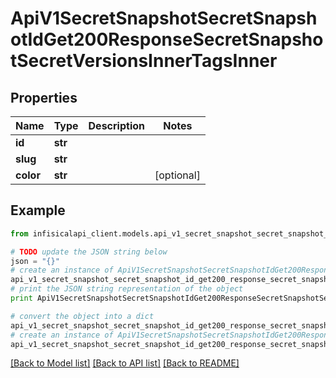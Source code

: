# ApiV1SecretSnapshotSecretSnapshotIdGet200ResponseSecretSnapshotSecretVersionsInnerTagsInner


## Properties
Name | Type | Description | Notes
------------ | ------------- | ------------- | -------------
**id** | **str** |  | 
**slug** | **str** |  | 
**color** | **str** |  | [optional] 

## Example

```python
from infisicalapi_client.models.api_v1_secret_snapshot_secret_snapshot_id_get200_response_secret_snapshot_secret_versions_inner_tags_inner import ApiV1SecretSnapshotSecretSnapshotIdGet200ResponseSecretSnapshotSecretVersionsInnerTagsInner

# TODO update the JSON string below
json = "{}"
# create an instance of ApiV1SecretSnapshotSecretSnapshotIdGet200ResponseSecretSnapshotSecretVersionsInnerTagsInner from a JSON string
api_v1_secret_snapshot_secret_snapshot_id_get200_response_secret_snapshot_secret_versions_inner_tags_inner_instance = ApiV1SecretSnapshotSecretSnapshotIdGet200ResponseSecretSnapshotSecretVersionsInnerTagsInner.from_json(json)
# print the JSON string representation of the object
print ApiV1SecretSnapshotSecretSnapshotIdGet200ResponseSecretSnapshotSecretVersionsInnerTagsInner.to_json()

# convert the object into a dict
api_v1_secret_snapshot_secret_snapshot_id_get200_response_secret_snapshot_secret_versions_inner_tags_inner_dict = api_v1_secret_snapshot_secret_snapshot_id_get200_response_secret_snapshot_secret_versions_inner_tags_inner_instance.to_dict()
# create an instance of ApiV1SecretSnapshotSecretSnapshotIdGet200ResponseSecretSnapshotSecretVersionsInnerTagsInner from a dict
api_v1_secret_snapshot_secret_snapshot_id_get200_response_secret_snapshot_secret_versions_inner_tags_inner_from_dict = ApiV1SecretSnapshotSecretSnapshotIdGet200ResponseSecretSnapshotSecretVersionsInnerTagsInner.from_dict(api_v1_secret_snapshot_secret_snapshot_id_get200_response_secret_snapshot_secret_versions_inner_tags_inner_dict)
```
[[Back to Model list]](../README.md#documentation-for-models) [[Back to API list]](../README.md#documentation-for-api-endpoints) [[Back to README]](../README.md)


